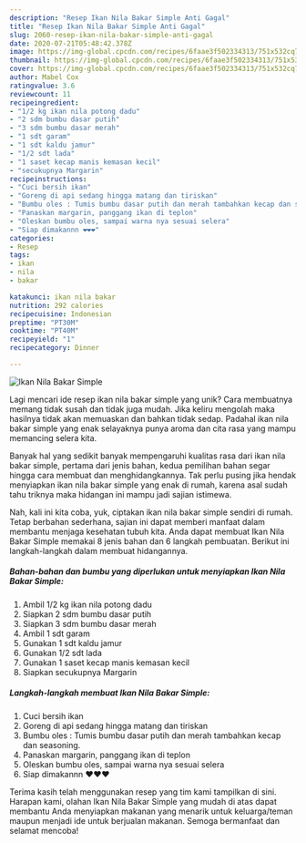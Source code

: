 ```yaml
---
description: "Resep Ikan Nila Bakar Simple Anti Gagal"
title: "Resep Ikan Nila Bakar Simple Anti Gagal"
slug: 2060-resep-ikan-nila-bakar-simple-anti-gagal
date: 2020-07-21T05:48:42.378Z
image: https://img-global.cpcdn.com/recipes/6faae3f502334313/751x532cq70/ikan-nila-bakar-simple-foto-resep-utama.jpg
thumbnail: https://img-global.cpcdn.com/recipes/6faae3f502334313/751x532cq70/ikan-nila-bakar-simple-foto-resep-utama.jpg
cover: https://img-global.cpcdn.com/recipes/6faae3f502334313/751x532cq70/ikan-nila-bakar-simple-foto-resep-utama.jpg
author: Mabel Cox
ratingvalue: 3.6
reviewcount: 11
recipeingredient:
- "1/2 kg ikan nila potong dadu"
- "2 sdm bumbu dasar putih"
- "3 sdm bumbu dasar merah"
- "1 sdt garam"
- "1 sdt kaldu jamur"
- "1/2 sdt lada"
- "1 saset kecap manis kemasan kecil"
- "secukupnya Margarin"
recipeinstructions:
- "Cuci bersih ikan"
- "Goreng di api sedang hingga matang dan tiriskan"
- "Bumbu oles : Tumis bumbu dasar putih dan merah tambahkan kecap dan seasoning."
- "Panaskan margarin, panggang ikan di teplon"
- "Oleskan bumbu oles, sampai warna nya sesuai selera"
- "Siap dimakannn ❤️❤️❤️"
categories:
- Resep
tags:
- ikan
- nila
- bakar

katakunci: ikan nila bakar 
nutrition: 292 calories
recipecuisine: Indonesian
preptime: "PT30M"
cooktime: "PT40M"
recipeyield: "1"
recipecategory: Dinner

---
```



![Ikan Nila Bakar Simple](https://img-global.cpcdn.com/recipes/6faae3f502334313/751x532cq70/ikan-nila-bakar-simple-foto-resep-utama.jpg)

Lagi mencari ide resep ikan nila bakar simple yang unik? Cara membuatnya memang tidak susah dan tidak juga mudah. Jika keliru mengolah maka hasilnya tidak akan memuaskan dan bahkan tidak sedap. Padahal ikan nila bakar simple yang enak selayaknya punya aroma dan cita rasa yang mampu memancing selera kita.



Banyak hal yang sedikit banyak mempengaruhi kualitas rasa dari ikan nila bakar simple, pertama dari jenis bahan, kedua pemilihan bahan segar hingga cara membuat dan menghidangkannya. Tak perlu pusing jika hendak menyiapkan ikan nila bakar simple yang enak di rumah, karena asal sudah tahu triknya maka hidangan ini mampu jadi sajian istimewa.


Nah, kali ini kita coba, yuk, ciptakan ikan nila bakar simple sendiri di rumah. Tetap berbahan sederhana, sajian ini dapat memberi manfaat dalam membantu menjaga kesehatan tubuh kita. Anda dapat membuat Ikan Nila Bakar Simple memakai 8 jenis bahan dan 6 langkah pembuatan. Berikut ini langkah-langkah dalam membuat hidangannya.

<!--inarticleads1-->

##### Bahan-bahan dan bumbu yang diperlukan untuk menyiapkan Ikan Nila Bakar Simple:

1. Ambil 1/2 kg ikan nila potong dadu
1. Siapkan 2 sdm bumbu dasar putih
1. Siapkan 3 sdm bumbu dasar merah
1. Ambil 1 sdt garam
1. Gunakan 1 sdt kaldu jamur
1. Gunakan 1/2 sdt lada
1. Gunakan 1 saset kecap manis kemasan kecil
1. Siapkan secukupnya Margarin




<!--inarticleads2-->

##### Langkah-langkah membuat Ikan Nila Bakar Simple:

1. Cuci bersih ikan
1. Goreng di api sedang hingga matang dan tiriskan
1. Bumbu oles : Tumis bumbu dasar putih dan merah tambahkan kecap dan seasoning.
1. Panaskan margarin, panggang ikan di teplon
1. Oleskan bumbu oles, sampai warna nya sesuai selera
1. Siap dimakannn ❤️❤️❤️




Terima kasih telah menggunakan resep yang tim kami tampilkan di sini. Harapan kami, olahan Ikan Nila Bakar Simple yang mudah di atas dapat membantu Anda menyiapkan makanan yang menarik untuk keluarga/teman maupun menjadi ide untuk berjualan makanan. Semoga bermanfaat dan selamat mencoba!
